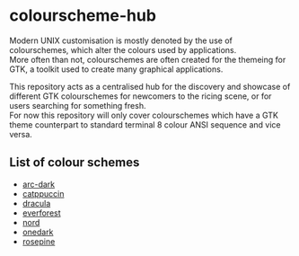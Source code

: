 # colourscheme-hub

Modern UNIX customisation is mostly denoted by the use of colourschemes, which alter the colours used by applications.\
More often than not, colourschemes are often created for the themeing for GTK, a toolkit used to create many graphical applications.

This repository acts as a centralised hub for the discovery and showcase of different GTK colourschemes for newcomers to the ricing scene, or for users searching for something fresh.\
For now this repository will only cover colourschemes which have a GTK theme counterpart to standard terminal 8 colour ANSI sequence and vice versa.

## List of colour schemes
- [arc-dark](https://github.com/Narmis-E/colourscheme-hub/tree/main/arc-dark)
- [catppuccin](https://github.com/Narmis-E/colourscheme-hub/tree/main/catppuccin)
- [dracula](https://github.com/Narmis-E/colourscheme-hub/tree/main/dracula)
- [everforest](https://github.com/Narmis-E/colourscheme-hub/blob/main/everforest/)
- [nord](https://github.com/Narmis-E/colourscheme-hub/tree/main/nord)
- [onedark](https://github.com/Narmis-E/colourscheme-hub/blob/main/onedark/)
- [rosepine](https://github.com/Narmis-E/colourscheme-hub/blob/main/rosepine/)
